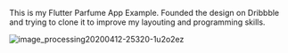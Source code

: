 This is my Flutter Parfume App Example. 
Founded the design on Dribbble and trying to clone it to improve my layouting and programming skills.

![image_processing20200412-25320-1u2o2ez](https://user-images.githubusercontent.com/69268069/219046569-b63578d8-4c76-4bf3-8633-0570e6950cc7.png)
